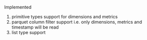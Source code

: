 Implemented
1. primitive types support for dimensions and metrics
2. parquet column filter support i.e. only dimensions, metrics and timestamp will be read
3. list type support
